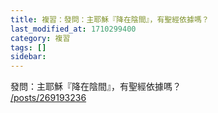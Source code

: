 ```yaml
---
title: 複習：發問：主耶穌『降在陰間』，有聖經依據嗎？
last_modified_at: 1710299400
category: 複習
tags: []
sidebar: 
---
```


 <p>發問：主耶穌『降在陰間』，有聖經依據嗎？<br>
<a href="/posts/269193236" target="_blank">/posts/269193236</a></p>

<p>&nbsp;</p>
